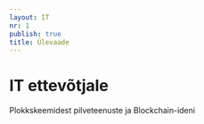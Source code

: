 ```yaml
---
layout: IT
nr: 1
publish: true
title: Ülevaade
---
```


# IT ettevõtjale

Plokkskeemidest pilveteenuste ja Blockchain-ideni
